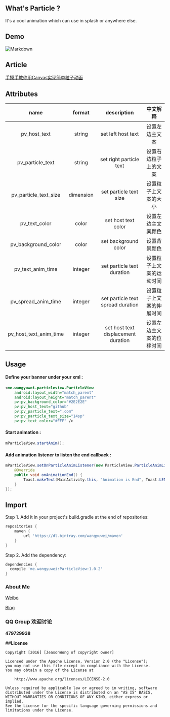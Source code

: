## What's Particle ?
It's a cool animation which can use in splash or anywhere else.

## Demo

![Markdown](https://raw.githubusercontent.com/jeasonwong/Particle/master/screenshots/particle.gif)

## Article
[手摸手教你用Canvas实现简单粒子动画](http://www.wangyuwei.me/2016/08/29/%E6%89%8B%E6%91%B8%E6%89%8B%E6%95%99%E4%BD%A0%E5%AE%9E%E7%8E%B0%E7%AE%80%E5%8D%95%E7%B2%92%E5%AD%90%E5%8A%A8%E7%94%BB/)

## Attributes

|name|format|description|中文解释
|:---:|:---:|:---:|:---:|
| pv_host_text | string |set left host text|设置左边主文案
| pv_particle_text | string |set right particle text|设置右边粒子上的文案
| pv_particle_text_size | dimension |set particle text size|设置粒子上文案的大小
| pv_text_color | color |set host text color|设置左边主文案颜色
|pv_background_color|color|set background color|设置背景颜色
| pv_text_anim_time | integer |set particle text duration|设置粒子上文案的运动时间
| pv_spread_anim_time | integer |set particle text spread duration|设置粒子上文案的伸展时间
|pv_host_text_anim_time|integer|set host text displacement duration|设置左边主文案的位移时间

## Usage
#### Define your banner under your xml :

```xml
<me.wangyuwei.particleview.ParticleView
    android:layout_width="match_parent"
    android:layout_height="match_parent"
    pv:pv_background_color="#2E2E2E"
    pv:pv_host_text="github"
    pv:pv_particle_text=".com"
    pv:pv_particle_text_size="14sp"
    pv:pv_text_color="#FFF" />
```

#### Start animation :

```java
mParticleView.startAnim();
```

#### Add animation listener to listen the end callback :

```java
mParticleView.setOnParticleAnimListener(new ParticleView.ParticleAnimListener() {
    @Override
    public void onAnimationEnd() {
        Toast.makeText(MainActivity.this, "Animation is End", Toast.LENGTH_SHORT).show();
    }
});
```

## Import

Step 1. Add it in your project's build.gradle at the end of repositories:

```gradle
repositories {
    maven {
        url 'https://dl.bintray.com/wangyuwei/maven'
    }
}
```

Step 2. Add the dependency:

```gradle
dependencies {
  compile 'me.wangyuwei:ParticleView:1.0.2'
}
```

### About Me

[Weibo](http://weibo.com/WongYuwei)

[Blog](http://www.wangyuwei.me)

### QQ Group 欢迎讨论

**479729938**

##**License**

```license
Copyright [2016] [JeasonWong of copyright owner]

Licensed under the Apache License, Version 2.0 (the "License");
you may not use this file except in compliance with the License.
You may obtain a copy of the License at

    http://www.apache.org/licenses/LICENSE-2.0

Unless required by applicable law or agreed to in writing, software
distributed under the License is distributed on an "AS IS" BASIS,
WITHOUT WARRANTIES OR CONDITIONS OF ANY KIND, either express or implied.
See the License for the specific language governing permissions and
limitations under the License.
```